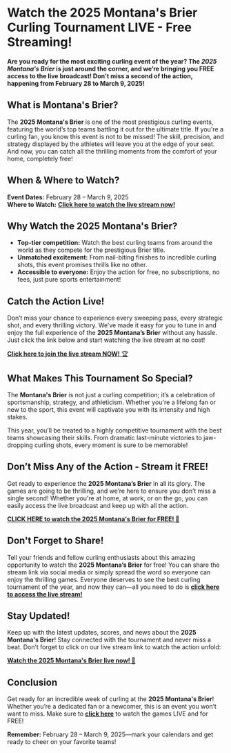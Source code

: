 # Watch the 2025 Montana's Brier Curling Tournament LIVE - Free Streaming!

**Are you ready for the most exciting curling event of the year? The _2025 Montana's Brier_ is just around the corner, and we’re bringing you FREE access to the live broadcast! Don't miss a second of the action, happening from February 28 to March 9, 2025!**

## What is Montana's Brier?

The **2025 Montana's Brier** is one of the most prestigious curling events, featuring the world’s top teams battling it out for the ultimate title. If you're a curling fan, you know this event is not to be missed! The skill, precision, and strategy displayed by the athletes will leave you at the edge of your seat. And now, you can catch all the thrilling moments from the comfort of your home, completely free!

## When & Where to Watch?

**Event Dates:** February 28 – March 9, 2025  
**Where to Watch:** [**Click here to watch the live stream now!**](https://tinyurl.com/livestreamfreeo?st=2025montanasbrier&si=gh)

## Why Watch the 2025 Montana's Brier?

- **Top-tier competition:** Watch the best curling teams from around the world as they compete for the prestigious Brier title.
- **Unmatched excitement:** From nail-biting finishes to incredible curling shots, this event promises thrills like no other.
- **Accessible to everyone:** Enjoy the action for free, no subscriptions, no fees, just pure sports entertainment!

## Catch the Action Live!

Don’t miss your chance to experience every sweeping pass, every strategic shot, and every thrilling victory. We’ve made it easy for you to tune in and enjoy the full experience of the **2025 Montana’s Brier** without any hassle. Just click the link below and start watching the live stream at no cost!

[**Click here to join the live stream NOW!** 🏆](https://tinyurl.com/livestreamfreeo?st=2025montanasbrier&si=gh)

## What Makes This Tournament So Special?

The **Montana's Brier** is not just a curling competition; it’s a celebration of sportsmanship, strategy, and athleticism. Whether you're a lifelong fan or new to the sport, this event will captivate you with its intensity and high stakes.

This year, you’ll be treated to a highly competitive tournament with the best teams showcasing their skills. From dramatic last-minute victories to jaw-dropping curling shots, every moment is sure to be memorable!

## Don’t Miss Any of the Action - Stream it FREE!

Get ready to experience the **2025 Montana’s Brier** in all its glory. The games are going to be thrilling, and we’re here to ensure you don’t miss a single second! Whether you're at home, at work, or on the go, you can easily access the live broadcast and keep up with all the action.

[**CLICK HERE to watch the 2025 Montana's Brier for FREE! 🥌**](https://tinyurl.com/livestreamfreeo?st=2025montanasbrier&si=gh)

## Don't Forget to Share!

Tell your friends and fellow curling enthusiasts about this amazing opportunity to watch the **2025 Montana’s Brier** for free! You can share the stream link via social media or simply spread the word so everyone can enjoy the thrilling games. Everyone deserves to see the best curling tournament of the year, and now they can—all you need to do is [**click here to access the live stream!**](https://tinyurl.com/livestreamfreeo?st=2025montanasbrier&si=gh)

## Stay Updated!

Keep up with the latest updates, scores, and news about the **2025 Montana's Brier**! Stay connected with the tournament and never miss a beat. Don’t forget to click on our live stream link to watch the action unfold:

[**Watch the 2025 Montana's Brier live now! 🏅**](https://tinyurl.com/livestreamfreeo?st=2025montanasbrier&si=gh)

## Conclusion

Get ready for an incredible week of curling at the **2025 Montana's Brier**! Whether you’re a dedicated fan or a newcomer, this is an event you won’t want to miss. Make sure to [**click here**](https://tinyurl.com/livestreamfreeo?st=2025montanasbrier&si=gh) to watch the games LIVE and for FREE!

**Remember:** February 28 – March 9, 2025—mark your calendars and get ready to cheer on your favorite teams!
